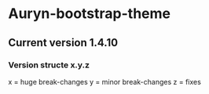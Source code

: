 # Auryn-bootstrap-theme

## Current version **1.4.10**

### Version structe x.y.z

x = huge break-changes
y = minor break-changes
z = fixes
